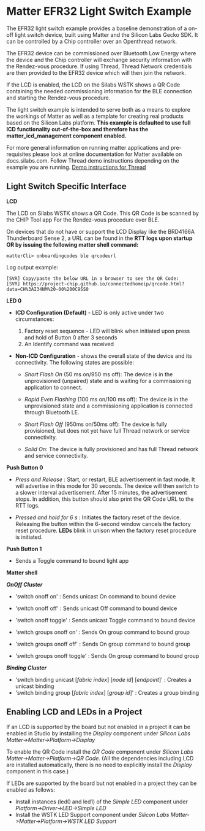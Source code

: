 # Matter EFR32 Light Switch Example

The EFR32 light switch example provides a baseline demonstration of a on-off
light switch device, built using Matter and the Silicon Labs Gecko SDK. It can
be controlled by a Chip controller over an Openthread network.

The EFR32 device can be commissioned over Bluetooth Low Energy where the device
and the Chip controller will exchange security information with the Rendez-vous
procedure. If using Thread, Thread Network credentials are then provided to the
EFR32 device which will then join the network.

If the LCD is enabled, the LCD on the Silabs WSTK shows a QR Code containing the
needed commissioning information for the BLE connection and starting the
Rendez-vous procedure.

The light switch example is intended to serve both as a means to explore the
workings of Matter as well as a template for creating real products based on the
Silicon Labs platform. **This example is defaulted to use full ICD functionality
out-of-the-box and therefore has the matter_icd_management component enabled.**

For more general information on running matter applications and pre-requisites please look at online
documentation for Matter available on docs.silabs.com. Follow Thread demo instructions depending on the example you are running.
[Demo instructions for Thread](https://docs.silabs.com/matter/2.3.0/matter-thread)

## Light Switch Specific Interface

**LCD** 

The LCD on Silabs WSTK shows a QR Code. This QR Code is be scanned by the CHIP Tool app For the Rendez-vous procedure over BLE.

On devices that do not have or support the LCD Display like the BRD4166A Thunderboard Sense 2, a URL can be found in the **RTT logs upon startup OR by issuing the following matter shell command:**

```shell
matterCli> onboardingcodes ble qrcodeurl
```

Log output example:

```shell
[SVR] Copy/paste the below URL in a browser to see the QR Code:
[SVR] https://project-chip.github.io/connectedhomeip/qrcode.html?data=CH%3AI34NM%20-00%200C9SS0
```

**LED 0** 

-   **ICD Configuration (Default)** - LED is only active under two circumstances:

    1. Factory reset sequence - LED will blink when initiated upon press and hold of
    Button 0 after 3 seconds
    2. An Identify command was received

-   **Non-ICD Configuration** - shows the overall state of the device and its connectivity. The
    following states are possible:

    - *Short Flash On* (50 ms on/950 ms off): The device is in the
    unprovisioned (unpaired) state and is waiting for a commissioning
    application to connect.

    - *Rapid Even Flashing* (100 ms on/100 ms off): The device is in the
    unprovisioned state and a commissioning application is connected through
    Bluetooth LE.

    - *Short Flash Off* (950ms on/50ms off): The device is fully
    provisioned, but does not yet have full Thread network or service
    connectivity.

    - *Solid On*: The device is fully provisioned and has full Thread
    network and service connectivity.

**Push Button 0**

-   _Press and Release_ : Start, or restart, BLE advertisement in fast mode. It will advertise in this mode
for 30 seconds. The device will then switch to a slower interval advertisement.
After 15 minutes, the advertisement stops. In addition, this button should also print the QR Code URL to the RTT logs.

-   _Pressed and hold for 6 s_ : Initiates the factory reset of the device. Releasing the button within the 6-second window cancels the factory reset procedure. **LEDs** blink in unison when the factory reset procedure is initiated.

**Push Button 1**

-   Sends a Toggle command to bound light app

**Matter shell**

**_OnOff Cluster_**

-  'switch onoff on'            : Sends unicast On command to bound device
-  'switch onoff off'           : Sends unicast Off command to bound device
-  'switch onoff toggle'        : Sends unicast Toggle command to bound device

-  'switch groups onoff on'     : Sends On group command to bound group
-  'switch groups onoff off'    : Sends On group command to bound group
-  'switch groups onoff toggle' : Sends On group command to bound group

**_Binding Cluster_**

- 'switch binding unicast  [*fabric index*] [*node id*] [*endpoint*]' : Creates a unicast binding
- 'switch binding group [*fabric index*] [*group id*]'              : Creates a group binding


## Enabling LCD and LEDs in a Project

If an LCD is supported by the board but not enabled in a project it can be enabled in Studio by installing the _Display_ component under _Silicon Labs Matter->Matter->Platform->Display_

To enable the QR Code install the _QR Code_ component under _Silicon Labs Matter->Matter->Platform->QR Code_. (All the dependencies including LCD are installed automatically, there is no need to explicitly install the _Display_ component in this case.)

If LEDs are supported by the board but not enabled in a project they can be enabled as follows:
-   Install instances (led0 and led1) of the _Simple LED_ component under _Platform->Driver->LED->Simple LED_
-   Install the WSTK LED Support component under _Silicon Labs Matter->Matter->Platform->WSTK LED Support_